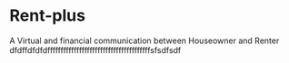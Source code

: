 # Rent-plus
A Virtual and financial communication between Houseowner and Renter
dfdffdfdfdfffffffffffffffffffffffffffffffffffffffsfsdfsdf
